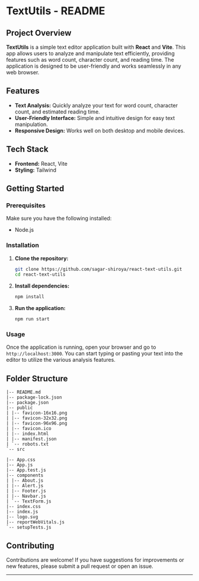 # TextUtils - README

## Project Overview
**TextUtils** is a simple text editor application built with **React** and **Vite**. This app allows users to analyze and manipulate text efficiently, providing features such as word count, character count, and reading time. The application is designed to be user-friendly and works seamlessly in any web browser.

## Features
- **Text Analysis:** Quickly analyze your text for word count, character count, and estimated reading time.
- **User-Friendly Interface:** Simple and intuitive design for easy text manipulation.
- **Responsive Design:** Works well on both desktop and mobile devices.

## Tech Stack
- **Frontend:** React, Vite
- **Styling:** Tailwind

## Getting Started

### Prerequisites
Make sure you have the following installed:
- Node.js

### Installation

1. **Clone the repository:**
   ```bash
   git clone https://github.com/sagar-shiroya/react-text-utils.git
   cd react-text-utils
   ```

2. **Install dependencies:**
   ```bash
   npm install
   ```

3. **Run the application:**
   ```bash
   npm run start
   ```

### Usage
Once the application is running, open your browser and go to `http://localhost:3000`. You can start typing or pasting your text into the editor to utilize the various analysis features.

## Folder Structure

```
|-- README.md
|-- package-lock.json
|-- package.json
|-- public
| |-- favicon-16x16.png
| |-- favicon-32x32.png
| |-- favicon-96x96.png
| |-- favicon.ico
| |-- index.html
| |-- manifest.json
| `-- robots.txt
`-- src

|-- App.css
|-- App.js
|-- App.test.js
|-- components
| |-- About.js
| |-- Alert.js
| |-- Footer.js
| |-- Navbar.js
| `-- TextForm.js
|-- index.css
|-- index.js
|-- logo.svg
|-- reportWebVitals.js
`-- setupTests.js

```

## Contributing
Contributions are welcome! If you have suggestions for improvements or new features, please submit a pull request or open an issue.

---
